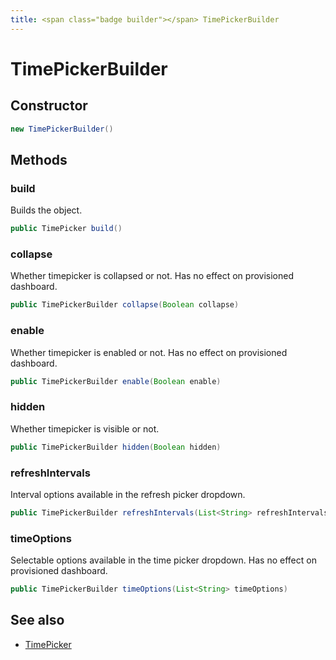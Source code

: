 ```yaml
---
title: <span class="badge builder"></span> TimePickerBuilder
---
```

# <span class="badge builder"></span> TimePickerBuilder

## Constructor

```java
new TimePickerBuilder()
```
## Methods

### <span class="badge object-method"></span> build

Builds the object.

```java
public TimePicker build()
```

### <span class="badge object-method"></span> collapse

Whether timepicker is collapsed or not. Has no effect on provisioned dashboard.

```java
public TimePickerBuilder collapse(Boolean collapse)
```

### <span class="badge object-method"></span> enable

Whether timepicker is enabled or not. Has no effect on provisioned dashboard.

```java
public TimePickerBuilder enable(Boolean enable)
```

### <span class="badge object-method"></span> hidden

Whether timepicker is visible or not.

```java
public TimePickerBuilder hidden(Boolean hidden)
```

### <span class="badge object-method"></span> refreshIntervals

Interval options available in the refresh picker dropdown.

```java
public TimePickerBuilder refreshIntervals(List<String> refreshIntervals)
```

### <span class="badge object-method"></span> timeOptions

Selectable options available in the time picker dropdown. Has no effect on provisioned dashboard.

```java
public TimePickerBuilder timeOptions(List<String> timeOptions)
```

## See also

 * <span class="badge object-type-class"></span> [TimePicker](./object-TimePicker.md)
